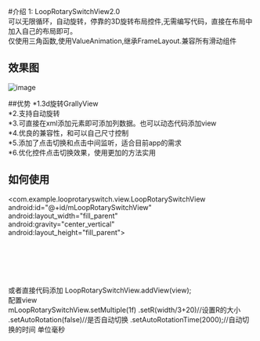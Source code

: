 #介绍
1: LoopRotarySwitchView2.0<br />
可以无限循环，自动旋转，停靠的3D旋转布局控件,无需编写代码，直接在布局中加入自己的布局即可。<br />
仅使用三角函数,使用ValueAnimation,继承FrameLayout.兼容所有滑动组件

## 效果图
![image](https://github.com/dalong982242260/LoopRotarySwitch/blob/master/img/dalong.gif)

##优势
*1.3d旋转GrallyView<br />
*2.支持自动旋转<br />
*3.可直接在xml添加元素即可添加列数据。也可以动态代码添加view<br />
*4.优良的兼容性，和可以自己尺寸控制<br />
*5.添加了点击切换和点击中间监听，适合目前app的需求<br />
*6.优化控件点击切换效果，使用更加的方法实用<br />

## 如何使用
 <com.example.looprotaryswitch.view.LoopRotarySwitchView<br />
        android:id="@+id/mLoopRotarySwitchView" <br />
        android:layout_width="fill_parent" <br />
        android:gravity="center_vertical"<br />
        android:layout_height="fill_parent"> <br />
        
  <!--  此处添加你的View元素，也可以用layout包裹 --!><br />
       <include android:id="@+id/item1" layout="@layout/item_view0"></include><br />
       <include android:id="@+id/item2" layout="@layout/item_view1"></include> <br />
       <include android:id="@+id/item3" layout="@layout/item_view2"></include> <br />
       
 </com.example.looprotaryswitch.view.LoopRotarySwitchView> <br />
 
 或者直接代码添加  LoopRotarySwitchView.addView(view);<br />
 
  配置view <br />
    mLoopRotarySwitchView.setMultiple(1f)                      
            .setR(width/3+20)//设置R的大小                          
            .setAutoRotation(false)//是否自动切换                    
            .setAutoRotationTime(2000);//自动切换的时间  单位毫秒         
 
 
 
